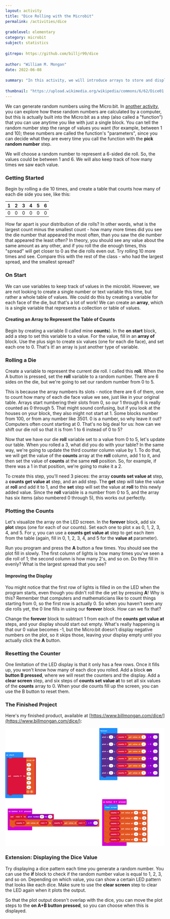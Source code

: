 ```yaml
---
layout: activity
title: "Dice Rolling with the Microbit"
permalink: /activities/dice

gradelevel: elementary
category: microbit
subject: statistics

gitrepo: https://github.com/billjr99/dice

author: "William M. Mongan"
date: 2022-06-08

summary: "In this activity, we will introduce arrays to store and display a count of dice rolls using random numbers from the Micro:bit."

thumbnail: "https://upload.wikimedia.org/wikipedia/commons/6/62/Dice01.jpg"
---
```


We can generate random numbers using the Micro:bit.  In [another activity](./prng), you can explore how these random numbers are calculated by a computer, but this is actually built into the Micro:bit as a step (also called a &quot;function&quot;) that you can use anytime you like with just a single block.  You can tell the random number step the range of values you want (for example, between 1 and 10); these numbers are called the function's &quot;parameters&quot;, since you can decide what they are every time you call the function with the <strong>pick random number</strong> step.

We will choose a random number to represent a 6-sided die roll.  So, the values could be between 1 and 6.  We will also keep track of how many times we saw each value.

### Getting Started
Begin by rolling a die 10 times, and create a table that counts how many of each die side you see, like this:

| **1** | **2** | **3** | **4** | **5** | **6** |
|:-----:|:-----:|:-----:|:-----:|:-----:|:-----:|
|   0   |   0   |   0   |   0   |   0   |   0   |

How far apart is your distribution of die rolls?  In other words, what is the largest count minus the smallest count - how many more times did you see the die number that appeared the most often, than you saw the die number that appeared the least often?  In theory, you should see any value about the same amount as any other, and if you roll the die enough times, this &quot;spread&quot; will get closer to 0 as the die rolls even out.  Try rolling 10 more times and see.  Compare this with the rest of the class - who had the largest spread, and the smallest spread?

### On Start
We can use variables to keep track of values in the microbit.  However, we are not looking to create a single number or text variable this time, but rather a whole table of values.  We could do this by creating a variable for each face of the die, but that's a lot of work!  We can create an <strong>array</strong>, which is a single variable that represents a collection or table of values.

#### Creating an Array to Represent the Table of Counts
Begin by creating a variable (I called mine <strong>counts</strong>).  In the <strong>on start</strong> block, add a step to set this variable to a value.  For the value, fill in an <strong>array of</strong> block.  Use the plus sign to create six values (one for each die face), and set each one to 0.  That's it!  an array is just another type of variable.

### Rolling a Die
Create a variable to represent the current die roll.  I called this <strong>roll</strong>.  When the A button is pressed, set the <strong>roll</strong> variable to a random number.  There are 6 sides on the die, but we're going to set our random number from 0 to 5.  

This is because the array numbers its slots - notice there are 6 of them, one to count how many of each die face value we see, just like in your original table.  Arrays start numbering their slots from 0, so our 1 through 6 is really counted as 0 through 5.  That might sound confusing, but if you look at the houses on your block, they also might not start at 1.  Some blocks number from 100, or from any number like 3501.  0 is a number, so why leave it out?  Computers often count starting at 0.  That's no big deal for us: how can we shift our die roll so that it is from 1 to 6 instead of 0 to 5?

Now that we have our die <strong>roll</strong> variable set to a value from 0 to 5, let's update our table.  When you rolled a 3, what did you do with your table?  In the same way, we're going to update the third counter column value by 1.  To do that, we will get the value of the <strong>counts</strong> array at the <strong>roll</strong> column, add 1 to it, and then set the value of <strong>counts</strong> at the same <strong>roll</strong> position.  So, for example, if there was a 1 in that position, we're going to make it a 2.

To create this step, you'll need 3 pieces: the array <strong>counts set value at</strong> step, a <strong>counts get value at</strong> step, and an add step.  The <strong>get</strong> step will take the value at <strong>roll</strong> and add it to 1, and the <strong>set</strong> step will set the value at <strong>roll</strong> to this newly added value.  Since the <strong>roll</strong> variable is a number from 0 to 5, and the array has six items (also numbered 0 through 5), this works out perfectly.

### Plotting the Counts
Let's visualize the array on the LED screen.  In the <strong>forever</strong> block, add six <strong>plot</strong> steps (one for each of our counts).  Set each one to plot x as 0, 1, 2, 3, 4, and 5.  For y, you can use a <strong>counts get value at</strong> step to get each item from the table (again, fill in 0, 1, 2, 3, 4, and 5 for the <strong>value at</strong> parameter).

Run you program and press the <strong>A</strong> button a few times.  You should see the plot fill in slowly.  The first column of lights is how many times you've seen a die roll of 1; the second column is how many 2's, and so on.  Do they fill in evenly?  What is the largest spread that you see?

#### Improving the Display
You might notice that the first row of lights is filled in on the LED when the program starts, even though you didn't roll the die yet by pressing <strong>A</strong>!  Why is this?  Remember that computers and mathematicians like to count things starting from 0, so the first row is actually 0.  So when you haven't seen any die rolls yet, the 0 line fills in using our <strong>forever</strong> block.  How can we fix that?

Change the <strong>forever</strong> block to subtract 1 from each of the <strong>counts get value at</strong> steps, and your display should start out empty.  What's really happening is that our 0 value becomes -1, but the Micro:bit doesn't display negative numbers on the plot, so it skips those, leaving your display empty until you actually click the <strong>A</strong> button.

### Resetting the Counter
One limitation of the LED display is that it only has a few rows.  Once it fills up, you won't know how many of each dice you rolled.  Add a block <strong>on button B pressed</strong>, where we will reset the counters and the display.  Add a <strong>clear screen</strong> step, and six steps of <strong>counts set value at</strong> to set all six values of the <strong>counts</strong> array to 0.  When your die counts fill up the screen, you can use the B button to reset them.

### The Finished Project

Here's my finished product, available at [https://www.billmongan.com/dice/](https://www.billmongan.com/dice/):

<p align="center">
<img style="max-width:100%;" alt="The finished hide and seek project in the Microbit Makecode" src="https://github.com/billjr99/dice/raw/master/.github/makecode/blocks.png">
</p>

### Extension: Displaying the Dice Value
Try displaying a dice pattern each time you generate a random number.  You can use the <strong>if</strong> block to check if the random number value is equal to 1, 2, 3, and so on.  Depending on which value, you can show a certain LED pattern that looks like each dice.  Make sure to use the <strong>clear screen</strong> step to clear the LED again when it plots the output.

So that the plot output doesn't overlap with the dice, you can move the plot steps to the <strong>on A+B button pressed</strong>, so you can choose when this is displayed.